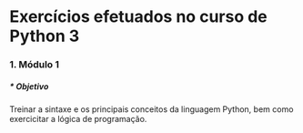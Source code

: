 # Exercícios efetuados no curso de Python 3
<h3>1. Módulo 1</h3>

<h5>* Objetivo</h5>
<p>Treinar a sintaxe e os principais conceitos da linguagem Python, bem como exercicitar a lógica de programação.</p>
    